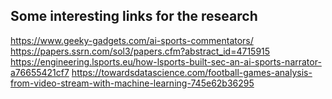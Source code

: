 ## Some interesting links for the research 

https://www.geeky-gadgets.com/ai-sports-commentators/
https://papers.ssrn.com/sol3/papers.cfm?abstract_id=4715915
https://engineering.lsports.eu/how-lsports-built-sec-an-ai-sports-narrator-a76655421cf7
https://towardsdatascience.com/football-games-analysis-from-video-stream-with-machine-learning-745e62b36295
